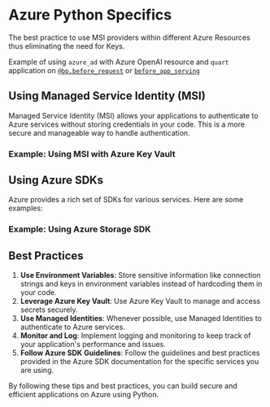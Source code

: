 # Azure Python Specifics

The best practice to use MSI providers within different Azure Resources thus eliminating the need for Keys.

Example of using `azure_ad` with Azure OpenAI resource and `quart` application on [`@bp.before_request`](https://github.com/Azure-Samples/azure-search-openai-demo/blob/f6e8729a7215bbcb18d469eaf0bd18808dda64f9/app/backend/app.py#L181C1-L181C19) or [`before_app_serving`](https://github.com/pamelafox/chatgpt-quickstart/blob/a63156404a1cc0bb56b198d21f22300c02d2d93e/src/quartapp/chat.py#L11)

## Using Managed Service Identity (MSI)

Managed Service Identity (MSI) allows your applications to authenticate to Azure services without storing credentials in your code. This is a more secure and manageable way to handle authentication.

### Example: Using MSI with Azure Key Vault

## Using Azure SDKs

Azure provides a rich set of SDKs for various services. Here are some examples:

### Example: Using Azure Storage SDK


## Best Practices

1. **Use Environment Variables**: Store sensitive information like connection strings and keys in environment variables instead of hardcoding them in your code.
2. **Leverage Azure Key Vault**: Use Azure Key Vault to manage and access secrets securely.
3. **Use Managed Identities**: Whenever possible, use Managed Identities to authenticate to Azure services.
4. **Monitor and Log**: Implement logging and monitoring to keep track of your application's performance and issues.
5. **Follow Azure SDK Guidelines**: Follow the guidelines and best practices provided in the Azure SDK documentation for the specific services you are using.

By following these tips and best practices, you can build secure and efficient applications on Azure using Python.
